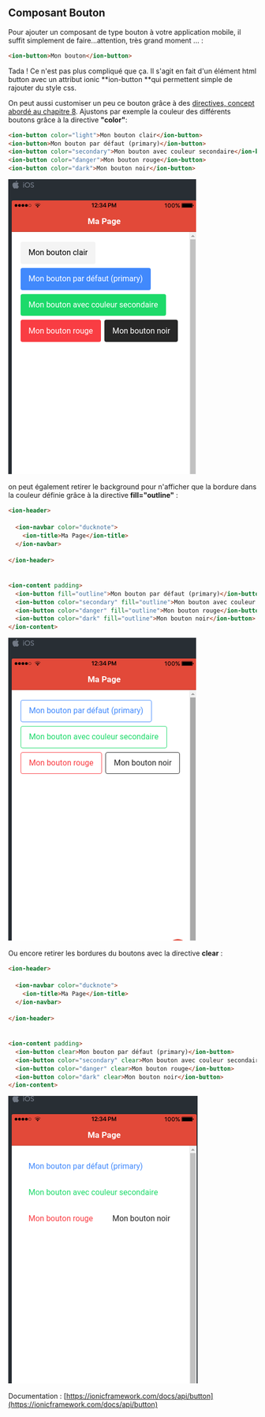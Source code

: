 ## Composant Bouton

Pour ajouter un composant de type bouton à votre application mobile, il suffit simplement de faire...attention, très grand moment ... :

```html
<ion-button>Mon bouton</ion-button>
```

Tada ! Ce n'est pas plus compliqué que ça. Il s'agit en fait d'un élément html button avec un attribut ionic **ion-button **qui permettent simple de rajouter du style css.

On peut aussi customiser un peu ce bouton grâce à des [directives, concept abordé au chapitre 8](/chap8). Ajustons par exemple la couleur des différents boutons grâce à la directive **"color"**:

```html
<ion-button color="light">Mon bouton clair</ion-button>
<ion-button>Mon bouton par défaut (primary)</ion-button>
<ion-button color="secondary">Mon bouton avec couleur secondaire</ion-button>
<ion-button color="danger">Mon bouton rouge</ion-button>
<ion-button color="dark">Mon bouton noir</ion-button>
```

![](/assets/composant_boutons_1.png)

on peut également retirer le background pour n'afficher que la bordure dans la couleur définie grâce à la directive **fill="outline"** :

```html
<ion-header>

  <ion-navbar color="ducknote">
    <ion-title>Ma Page</ion-title>
  </ion-navbar>

</ion-header>


<ion-content padding>
  <ion-button fill="outline">Mon bouton par défaut (primary)</ion-button>
  <ion-button color="secondary" fill="outline">Mon bouton avec couleur secondaire</ion-button>
  <ion-button color="danger" fill="outline">Mon bouton rouge</ion-button>
  <ion-button color="dark" fill="outline">Mon bouton noir</ion-button>
</ion-content>
```

![](/assets/composant_boutons_3.png)

Ou encore retirer les bordures du boutons avec la directive **clear** :

```html
<ion-header>

  <ion-navbar color="ducknote">
    <ion-title>Ma Page</ion-title>
  </ion-navbar>

</ion-header>


<ion-content padding>
  <ion-button clear>Mon bouton par défaut (primary)</ion-button>
  <ion-button color="secondary" clear>Mon bouton avec couleur secondaire</ion-button>
  <ion-button color="danger" clear>Mon bouton rouge</ion-button>
  <ion-button color="dark" clear>Mon bouton noir</ion-button>
</ion-content>
```

![](/assets/composant_boutons_2.png)

Documentation : [https://ionicframework.com/docs/api/button](https://ionicframework.com/docs/api/button)

